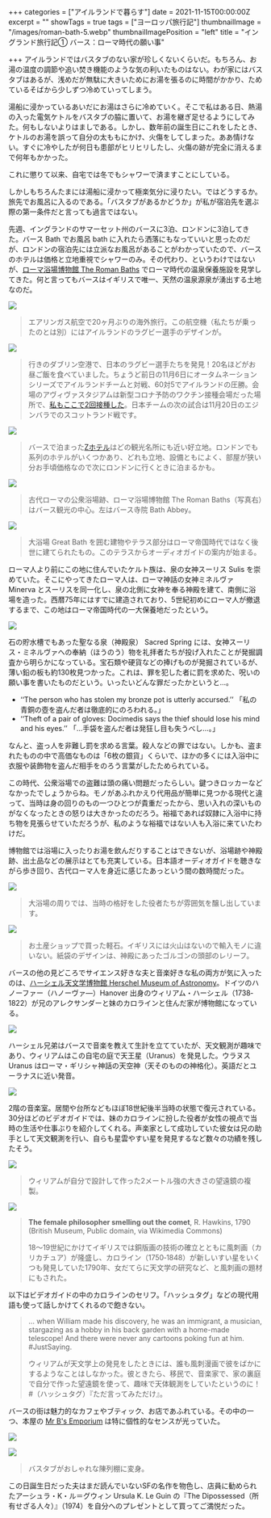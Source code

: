 +++
categories = ["アイルランドで暮らす"]
date = 2021-11-15T00:00:00Z
excerpt = ""
showTags = true
tags = ["ヨーロッパ旅行記"]
thumbnailImage = "/images/roman-bath-5.webp"
thumbnailImagePosition = "left"
title = "イングランド旅行記① バース：ローマ時代の願い事"

+++
アイルランドではバスタブのない家が珍しくないくらいだ。もちろん、お湯の温度の調節や追い焚き機能のような気の利いたものはない。わが家にはバスタブはあるが、浅めだが無駄に大きいためにお湯を張るのに時間がかかり、ためているそばから少しずつ冷めていってしまう。

<!--more-->

湯船に浸かっているあいだにお湯はさらに冷めていく。そこで私はある日、熱湯の入った電気ケトルをバスタブの脇に置いて、お湯を継ぎ足せるようにしてみた。何もしないよりはましである。しかし、数年前の誕生日にこれをしたとき、ケトルのお湯を誤って自分の太ももにかけ、火傷をしてしまった。ああ情けない。すぐに冷やしたが何日も患部がヒリヒリしたし、火傷の跡が完全に消えるまで何年もかかった。

これに懲りて以来、自宅では冬でもシャワーで済ますことにしている。

しかしもちろんたまには湯船に浸かって極楽気分に浸りたい。ではどうするか。旅先でお風呂に入るのである。「バスタブがあるかどうか」が私が宿泊先を選ぶ際の第一条件だと言っても過言ではない。

先週、イングランドのサマーセット州のバースに3泊、ロンドンに3泊してきた。バース Bath でお風呂 bath に入れたら洒落にもなっていいと思ったのだが、ロンドンの宿泊先には立派なお風呂があることがわかっていたので、バースのホテルは価格と立地重視でシャワーのみ。その代わり、というわけではないが、[ローマ浴場博物館 The Roman Baths](https://www.romanbaths.co.uk/) でローマ時代の温泉保養施設を見学してきた。何と言ってもバースはイギリスで唯一、天然の温泉源泉が湧出する土地なのだ。

![](/images/aerlingus-rugby.webp)

> エアリンガス航空で20ヶ月ぶりの海外旅行。この航空機（私たちが乗ったのとは別）にはアイルランドのラグビー選手のデザインが。

![](/images/japanese-rugby-team.webp)

> 行きのダブリン空港で、日本のラグビー選手たちを発見！20名ほどがお昼ご飯を食べていました。ちょうど前日の11月6日にオータムネーションシリーズでアイルランドチームと対戦、60対5でアイルランドの圧勝。会場のアヴィヴァスタジアムは新型コロナ予防のワクチン接種会場だった場所で、[私もここで2回接種した](https://www.riastra.com/2021/06/%E4%B8%80%E5%9B%9E%E7%9B%AE%E3%81%AE%E3%83%AF%E3%82%AF%E3%83%81%E3%83%B3%E6%8E%A5%E7%A8%AE%E3%82%92%E3%81%97%E3%81%A6%E3%81%8D%E3%81%9F/)。日本チームの次の試合は11月20日のエジンバラでのスコットランド戦です。

![](/images/z-hotel.webp)

> バースで泊まった[Zホテル](https://www.thezhotels.com/)はどの観光名所にも近い好立地。ロンドンでも系列のホテルがいくつかあり、どれも立地、設備ともによく、部屋が狭い分お手頃価格なので次にロンドンに行くときに泊まるかも。

![](/images/roman-bath.webp)

> 古代ローマの公衆浴場跡、ローマ浴場博物館 The Roman Baths（写真右）はバース観光の中心。左はバース寺院 Bath Abbey。

![](/images/roman-bath-5.webp)

> 大浴場 Great Bath を囲む建物やテラス部分はローマ帝国時代ではなく後世に建てられたもの。このテラスからオーディオガイドの案内が始まる。

ローマ人より前にこの地に住んでいたケルト族は、泉の女神スーリス Sulis を崇めていた。そこにやってきたローマ人は、ローマ神話の女神ミネルヴァ Minerva とスーリスを同一化し、泉の北側に女神を奉る神殿を建て、南側に浴場を造った。西暦75年にはすでに建造されており、5世紀初めにローマ人が撤退するまで、この地はローマ帝国時代の一大保養地だったという。

![](/images/roman-bath-4.webp)

石の貯水槽でもあった聖なる泉（神殿泉） Sacred Spring には、女神スーリス・ミネルヴァへの奉納（ほうのう）物を礼拝者たちが投げ入れたことが発掘調査から明らかになっている。宝石類や硬貨などの捧げものが発掘されているが、薄い鉛の板も約130枚見つかった。これは、罪を犯した者に罰を求めた、呪いの願い事を書いたものだという。いったいどんな罪だったかというと...。

* ‘‘The person who has stolen my bronze pot is utterly accursed.’’ 「私の青銅の壺を盗んだ者は徹底的にのろわれる。」
* ‘‘Theft of a pair of gloves: Docimedis says the thief should lose his mind and his eyes.’’ 「...手袋を盗んだ者は発狂し目も失うべし…。」

なんと、盗っ人を非難し罰を求める言葉。殺人などの罪ではない。しかも、盗まれたものの中で高価なものは「6枚の銀貨」くらいで、ほかの多くには入浴中に衣服や装飾物を盗んだ相手をのろう言葉がしたためられている。

この時代、公衆浴場での盗難は頭の痛い問題だったらしい。鍵つきロッカーなどなかったでしょうからね。モノがあふれかえり代用品が簡単に見つかる現代と違って、当時は身の回りのもの一つひとつが貴重だったから、思い入れの深いものがなくなったときの怒りは大きかったのだろう。裕福であれば奴隷に入浴中に持ち物を見張らせていただろうが、私のような裕福ではない人も入浴に来ていたわけだ。

博物館では浴場に入ったりお湯を飲んだりすることはできないが、浴場跡や神殿跡、出土品などの展示はとても充実している。日本語オーディオガイドを聴きながら歩き回り、古代ローマ人を身近に感じたあっという間の数時間だった。

![](/images/roman-bath-3.webp)

> 大浴場の周りでは、当時の格好をした役者たちが雰囲気を醸し出しています。

![](/images/roman-bath-omiyage.webp)

> お土産ショップで買った軽石。イギリスには火山はないので輸入モノに違いない。紙袋のデザインは、神殿にあったゴルゴンの頭部のレリーフ。

バースの他の見どころでサイエンス好きな夫と音楽好きな私の両方が気に入ったのは、[ハーシェル天文学博物館 Herschel Museum of Astronomy](https://herschelmuseum.org.uk/)。ドイツのハノーファー（ハノーヴァ―）Hanover 出身のウィリアム・ハーシェル（1738‐1822）が兄のアレクサンダーと妹のカロラインと住んだ家が博物館になっている。

![](/images/herschel-museum-2.webp)

ハーシェル兄弟はバースで音楽を教えて生計を立てていたが、天文観測が趣味であり、ウィリアムはこの自宅の庭で天王星（Uranus）を発見した。ウラヌス Uranus はローマ・ギリシャ神話の天空神（天そのものの神格化）。英語だとユーラナスに近い発音。

![](/images/herschel-museum-1.webp)

2階の音楽室。居間や台所などもほぼ18世紀後半当時の状態で復元されている。30分ほどのビデオガイドでは、妹のカロラインに扮した役者が女性の視点で当時の生活や仕事ぶりを紹介してくれる。声楽家として成功していた彼女は兄の助手として天文観測を行い、自らも星雲やすい星を発見するなど数々の功績を残したそう。

![](/images/herschel-museum-3.webp)

> ウィリアムが自分で設計して作った2メートル強の大きさの望遠鏡の複製。

![](/images/the_female_philosopher-_smelling_out_the_comet.webp)

> **The female philosopher smelling out the comet**, R. Hawkins, 1790 (British Museum, Public domain, via Wikimedia Commons)
>
> 18～19世紀にかけてイギリスでは銅版画の技術の確立とともに風刺画（カリカチュア）が隆盛し、カロライン（1750‐1848）が新しいすい星をいくつも発見していた1790年、女だてらに天文学の研究など、と風刺画の題材にもされた。

以下はビデオガイドの中のカロラインのセリフ。「ハッシュタグ」などの現代用語も使って話しかけてくれるので飽きない。

> ... when William made his discovery, he was an immigrant, a musician, stargazing as a hobby in his back garden with a home-made telescope! And there were never any cartoons poking fun at him. #JustSaying.
>
> ウィリアムが天文学上の発見をしたときには、誰も風刺漫画で彼をばかにするようなことはしなかった。彼ときたら、移民で、音楽家で、家の裏庭で自分で作った望遠鏡を使って、趣味で天体観測をしていたというのに！#（ハッシュタグ）『ただ言ってみただけ』。

バースの街は魅力的なカフェやブティック、お店であふれている。その中の一つ、本屋の [Mr B's Emporium](https://mrbsemporium.com/) は特に個性的なセンスが光っていた。

![](/images/mr-b-emporium-2.webp)

![](/images/mr-b-emporium-1.webp)

> バスタブがおしゃれな陳列棚に変身。

この日誕生日だった夫はまだ読んでいないSFの名作を物色し、店員に勧められたアーシュラ・K・ル＝グウィン Ursula K. Le Guin の『The Dipossessed（所有せざる人々）』（1974）を自分へのプレゼントとして買ってご満悦だった。